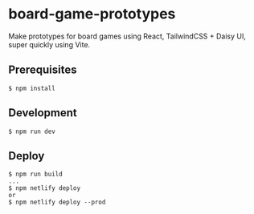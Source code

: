 # board-game-prototypes
Make prototypes for board games using React, TailwindCSS + Daisy UI, super quickly using Vite.

## Prerequisites

```
$ npm install
```

## Development

```
$ npm run dev
```

## Deploy

```
$ npm run build
...
$ npm netlify deploy
or
$ npm netlify deploy --prod
```
